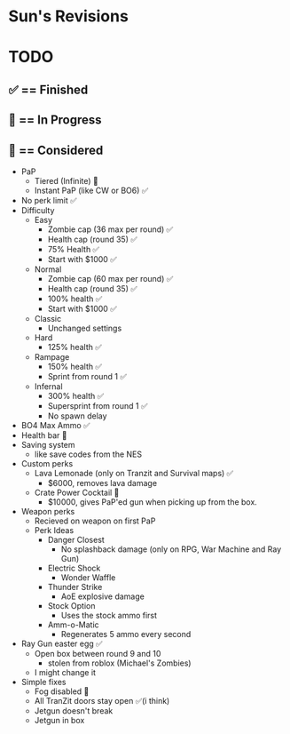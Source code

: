 # Sun's Revisions

# TODO
## ✅ == Finished
## 🔁 == In Progress
## 🤔 == Considered
- PaP
	- Tiered (Infinite) 🔁
	- Instant PaP (like CW or BO6) ✅
- No perk limit ✅
- Difficulty
	- Easy
		- Zombie cap (36 max per round) ✅
		- Health cap (round 35) ✅
		- 75% Health ✅
		- Start with $1000 ✅
	- Normal
		- Zombie cap (60 max per round) ✅
		- Health cap (round 35) ✅
		- 100% health ✅
		- Start with $1000 ✅
	- Classic
		- Unchanged settings
	- Hard
		- 125% health ✅
	- Rampage
		- 150% health ✅
		- Sprint from round 1 ✅
	- Infernal
		- 300% health ✅
		- Supersprint from round 1 ✅
		- No spawn delay
- BO4 Max Ammo ✅
- Health bar 🤔
- Saving system
	- like save codes from the NES
- Custom perks
	- Lava Lemonade (only on Tranzit and Survival maps) ✅
		- $6000, removes lava damage
	- Crate Power Cocktail 🔁
		- $10000, gives PaP'ed gun when picking up from the box.
- Weapon perks
	- Recieved on weapon on first PaP
	- Perk Ideas
		- Danger Closest
			- No splashback damage (only on RPG, War Machine and Ray Gun)
		- Electric Shock
			- Wonder Waffle
		- Thunder Strike
			- AoE explosive damage 
		- Stock Option
			- Uses the stock ammo first
		- Amm-o-Matic
			- Regenerates 5 ammo every second
- Ray Gun easter egg ✅
	- Open box between round 9 and 10
		- stolen from roblox (Michael's Zombies)
	- I might change it
- Simple fixes
	- Fog disabled 🤔
	- All TranZit doors stay open ✅(i think)
	- Jetgun doesn't break
	- Jetgun in box
